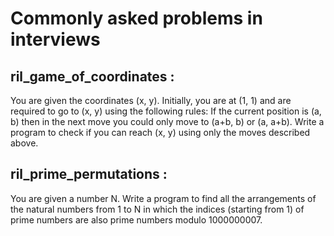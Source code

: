 # Commonly asked problems in interviews 

## ril_game_of_coordinates :
You are given the coordinates (x, y). Initially, you are at (1, 1) and are
required to go to (x, y) using the following rules: If the current position
is (a, b) then in the next move you could only move to (a+b, b) or (a, a+b).
Write a program to check if you can reach (x, y) using only the moves
described above.

## ril_prime_permutations :
You are given a number N. Write a program to find all the arrangements of
the natural numbers from 1 to N in which the indices (starting from 1) of
prime numbers are also prime numbers modulo 1000000007.

## 

